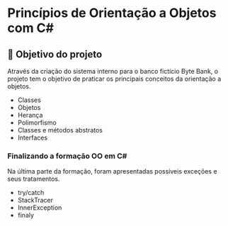 # Princípios de Orientação a Objetos com C#

## 🔨 Objetivo do projeto

Através da criação do sistema interno para o banco fictício Byte Bank, o projeto tem o objetivo de praticar os principais conceitos da orientação a objetos. <br>

- Classes
- Objetos
- Herança
- Polimorfismo
- Classes e métodos abstratos
- Interfaces

### Finalizando a formação OO em C#

Na última parte da formação, foram apresentadas possíveis exceções e seus tratamentos.

- try/catch
- StackTracer
- InnerException
- finaly
